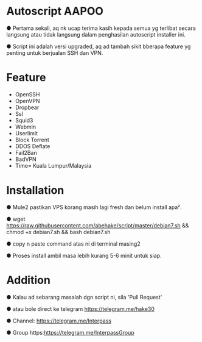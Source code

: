 # Autoscript AAPOO
● Pertama sekali, aq nk ucap terima kasih kepada semua yg terlibat secara langsung atau tidak langsung dalam penghasilan autoscript installer ini.

● Script ini adalah versi upgraded, aq ad tambah sikit bberapa feature yg penting untuk berjualan SSH dan VPN.

# Feature
- OpenSSH
- OpenVPN
- Dropbear
- Ssl
- Squid3
- Webmin
- Userlimit
- Block Torrent
- DDOS Deflate
- Fail2Ban
- BadVPN
- Time= Kuala Lumpur/Malaysia

# Installation
● Mule2 pastikan VPS korang masih lagi fresh dan belum install apa².

● wget https://raw.githubusercontent.com/abehake/script/master/debian7.sh && chmod +x debian7.sh && bash debian7.sh

● copy n paste command atas ni di terminal masing2

● Proses install ambil masa lebih kurang 5-6 minit untuk siap.

# Addition
● Kalau ad sebarang masalah dgn script ni, sila 'Pull Request'

● atau bole direct ke telegram https://telegram.me/hake30

● Channel: https://telegram.me/Interpass

● Group https:https://telegram.me/InterpassGroup
